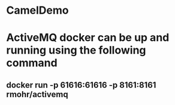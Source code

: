 # CamelDemo
# ActiveMQ docker can be up and running using the following command
## docker run -p 61616:61616 -p 8161:8161 rmohr/activemq

